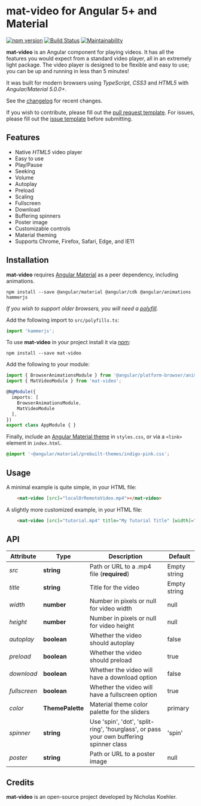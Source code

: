 # mat-video for Angular 5+ and Material
[![npm version](https://badge.fury.io/js/mat-video.svg)](https://badge.fury.io/js/mat-video)
[![Build Status](https://travis-ci.org/nkoehler/mat-video.svg?branch=master)](https://travis-ci.org/nkoehler/mat-video)
[![Maintainability](https://api.codeclimate.com/v1/badges/46fb1a751d60d0f8b316/maintainability)](https://codeclimate.com/github/nkoehler/mat-video/maintainability)

**mat-video** is an Angular component for playing videos.  It has all the features you would expect from a standard video player, all in an extremely light package. The video player is designed to be flexible and easy to use; you can be up and running in less than 5 minutes!

It was built for modern browsers using _TypeScript_, _CSS3_ and _HTML5_ with _Angular/Material 5.0.0+_.

See the [changelog](https://github.com/nkoehler/mat-video/blob/master/CHANGELOG.md) for recent changes.  

If you wish to contribute, please fill out the [pull request template](https://github.com/nkoehler/mat-video/blob/master/CONTRIBUTING.md).  For issues, please fill out the [issue template](https://github.com/nkoehler/mat-video/blob/master/ISSUE_TEMPLATE.md) before submitting.

## Features
- Native _HTML5_ video player
- Easy to use
- Play/Pause
- Seeking
- Volume
- Autoplay
- Preload
- Scaling
- Fullscreen
- Download
- Buffering spinners
- Poster image
- Customizable controls
- Material theming
- Supports Chrome, Firefox, Safari, Edge, and IE11

## Installation
**mat-video** requires [Angular Material](https://material.angular.io/guide/getting-started) as a peer dependency, including animations.

```
npm install --save @angular/material @angular/cdk @angular/animations hammerjs
```

_If you wish to support older browsers, you will need a [polyfill](https://github.com/web-animations/web-animations-js)._

Add the following import to `src/polyfills.ts`:

```typescript
import 'hammerjs';
```

To use **mat-video** in your project install it via [npm](https://www.npmjs.com/package/mat-video):

```
npm install --save mat-video
```

Add the following to your module:

```typescript
import { BrowserAnimationsModule } from '@angular/platform-browser/animations';
import { MatVideoModule } from 'mat-video';

@NgModule({
  imports: [
    BrowserAnimationsModule,
    MatVideoModule
  ],
})
export class AppModule { }
```

Finally, include an [Angular Material theme](https://material.angular.io/guide/theming) in `styles.css`, or via a `<link>` element in `index.html`.

```css
@import '~@angular/material/prebuilt-themes/indigo-pink.css';
```

## Usage
A minimal example is quite simple, in your HTML file:

```html
    <mat-video [src]="localOrRemoteVideo.mp4"></mat-video>
```

A slightly more customized example, in your HTML file:

```html
    <mat-video [src]="tutorial.mp4" title="My Tutorial Title" [width]="400" [height]="400" [autoplay]="true" [preload]="true" [fullscreen]="true" [download]="false" color="accent" spinner="spin" poster="image.jpg"></mat-video>
```

## API

Attribute | Type | Description | Default
--- | --- | --- | ---
*src* | **string** | Path or URL to a .mp4 file (**required**) | Empty string
*title* | **string** | Title for the video | Empty string
*width* | **number** | Number in pixels or null for video width | null
*height* | **number** | Number in pixels or null for video height | null
*autoplay* | **boolean** | Whether the video should autoplay | false
*preload* | **boolean** | Whether the video should preload | true
*download* | **boolean** | Whether the video will have a download option | false
*fullscreen* | **boolean** | Whether the video will have a fullscreen option | true
*color* | **ThemePalette** | Material theme color palette for the sliders | primary
*spinner* | **string** | Use 'spin', 'dot', 'split-ring', 'hourglass', or pass your own buffering spinner class | 'spin'
*poster* | **string** | Path or URL to a poster image | null

## Credits
**mat-video** is an open-source project developed by Nicholas Koehler.